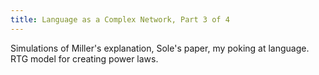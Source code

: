 ```yaml
---
title: Language as a Complex Network, Part 3 of 4
---
```


Simulations of Miller's explanation, Sole's paper, my poking at language. RTG model for creating power laws.
